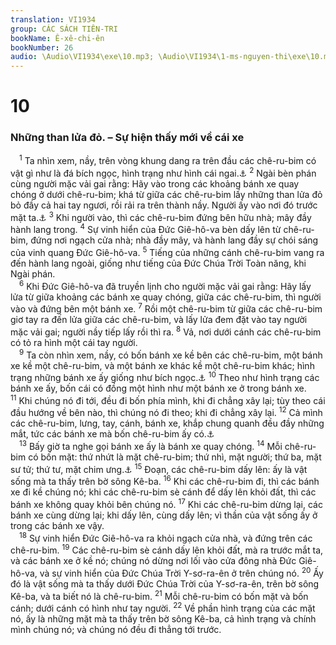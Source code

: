 ```yaml
---
translation: VI1934
group: CÁC SÁCH TIÊN-TRI
bookName: Ê-xê-chi-ên 
bookNumber: 26
audio: \Audio\VI1934\exe\10.mp3; \Audio\VI1934\1-ms-nguyen-thi\exe\10.mp3
---
```


<div class="title"><h1>10</h1><h3>Những than lửa đỏ. – Sự hiện thấy mới về cái xe</h3></div>
<span class="verse exe_10_1"> <sup>1</sup> Ta nhìn xem, nầy, trên vòng khung dang ra trên đầu các chê-ru-bim có vật gì như là đá bích ngọc, hình trạng như hình cái ngai.<a data-toggle="tooltip" data-placement="bottom" title="Exe 1:26; Kh 4:2">⚓</a></span>
<span class="verse exe_10_2"><sup>2</sup> Ngài bèn phán cùng người mặc vải gai rằng: Hãy vào trong các khoảng bánh xe quay chóng ở dưới chê-ru-bim; khá từ giữa các chê-ru-bim lấy những than lửa đỏ bỏ đầy cả hai tay ngươi, rồi rải ra trên thành nầy. Người ấy vào nơi đó trước mặt ta.<a data-toggle="tooltip" data-placement="bottom" title="Kh 8:5">⚓</a></span>
<span class="verse exe_10_3"><sup>3</sup> Khi người vào, thì các chê-ru-bim đứng bên hữu nhà; mây đầy hành lang trong. </span>
<span class="verse exe_10_4"><sup>4</sup> Sự vinh hiển của Đức Giê-hô-va bèn dấy lên từ chê-ru-bim, đứng nơi ngạch cửa nhà; nhà đầy mây, và hành lang đầy sự chói sáng của vinh quang Đức Giê-hô-va. </span>
<span class="verse exe_10_5"><sup>5</sup> Tiếng của những cánh chê-ru-bim vang ra đến hành lang ngoài, giống như tiếng của Đức Chúa Trời Toàn năng, khi Ngài phán. <br/></span>
<span class="verse exe_10_6"> <sup>6</sup> Khi Đức Giê-hô-va đã truyền lịnh cho người mặc vải gai rằng: Hãy lấy lửa từ giữa khoảng các bánh xe quay chóng, giữa các chê-ru-bim, thì người vào và đứng bên một bánh xe. </span>
<span class="verse exe_10_7"><sup>7</sup> Rồi một chê-ru-bim từ giữa các chê-ru-bim giơ tay ra đến lửa giữa các chê-ru-bim, và lấy lửa đem đặt vào tay người mặc vải gai; người nầy tiếp lấy rồi thì ra. </span>
<span class="verse exe_10_8"><sup>8</sup> Vả, nơi dưới cánh các chê-ru-bim có tỏ ra hình một cái tay người. <br/></span>
<span class="verse exe_10_9"> <sup>9</sup> Ta còn nhìn xem, nầy, có bốn bánh xe kề bên các chê-ru-bim, một bánh xe kề một chê-ru-bim, và một bánh xe khác kề một chê-ru-bim khác; hình trạng những bánh xe ấy giống như bích ngọc.<a data-toggle="tooltip" data-placement="bottom" title="Exe 1:15-21">⚓</a></span>
<span class="verse exe_10_10"><sup>10</sup> Theo như hình trạng các bánh xe ấy, bốn cái có đồng một hình như một bánh xe ở trong bánh xe. </span>
<span class="verse exe_10_11"><sup>11</sup> Khi chúng nó đi tới, đều đi bốn phía mình, khi đi chẳng xây lại; tùy theo cái đầu hướng về bên nào, thì chúng nó đi theo; khi đi chẳng xây lại. </span>
<span class="verse exe_10_12"><sup>12</sup> Cả mình các chê-ru-bim, lưng, tay, cánh, bánh xe, khắp chung quanh đều đầy những mắt, tức các bánh xe mà bốn chê-ru-bim ấy có.<a data-toggle="tooltip" data-placement="bottom" title="Kh 4:8">⚓</a><br/></span>
<span class="verse exe_10_13"> <sup>13</sup> Bấy giờ ta nghe gọi bánh xe ấy là bánh xe quay chóng. </span>
<span class="verse exe_10_14"><sup>14</sup> Mỗi chê-ru-bim có bốn mặt: thứ nhứt là mặt chê-ru-bim; thứ nhì, mặt người; thứ ba, mặt sư tử; thứ tư, mặt chim ưng.<a data-toggle="tooltip" data-placement="bottom" title="Exe 1:10; Kh 4:7">⚓</a></span>
<span class="verse exe_10_15"><sup>15</sup> Đoạn, các chê-ru-bim dấy lên: ấy là vật sống mà ta thấy trên bờ sông Kê-ba. </span>
<span class="verse exe_10_16"><sup>16</sup> Khi các chê-ru-bim đi, thì các bánh xe đi kề chúng nó; khi các chê-ru-bim sè cánh để dấy lên khỏi đất, thì các bánh xe không quay khỏi bên chúng nó. </span>
<span class="verse exe_10_17"><sup>17</sup> Khi các chê-ru-bim dừng lại, các bánh xe cùng dừng lại; khi dấy lên, cùng dấy lên; vì thần của vật sống ấy ở trong các bánh xe vậy. <br/></span>
<span class="verse exe_10_18"> <sup>18</sup> Sự vinh hiển Đức Giê-hô-va ra khỏi ngạch cửa nhà, và đứng trên các chê-ru-bim. </span>
<span class="verse exe_10_19"><sup>19</sup> Các chê-ru-bim sè cánh dấy lên khỏi đất, mà ra trước mắt ta, và các bánh xe ở kề nó; chúng nó dừng nơi lối vào cửa đông nhà Đức Giê-hô-va, và sự vinh hiển của Đức Chúa Trời Y-sơ-ra-ên ở trên chúng nó. </span>
<span class="verse exe_10_20"><sup>20</sup> Ấy đó là vật sống mà ta thấy dưới Đức Chúa Trời của Y-sơ-ra-ên, trên bờ sông Kê-ba, và ta biết nó là chê-ru-bim. </span>
<span class="verse exe_10_21"><sup>21</sup> Mỗi chê-ru-bim có bốn mặt và bốn cánh; dưới cánh có hình như tay người. </span>
<span class="verse exe_10_22"><sup>22</sup> Về phần hình trạng của các mặt nó, ấy là những mặt mà ta thấy trên bờ sông Kê-ba, cả hình trạng và chính mình chúng nó; và chúng nó đều đi thẳng tới trước. <br/></span>
